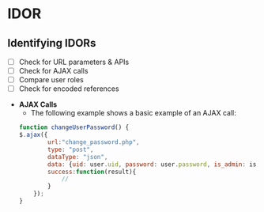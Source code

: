 # IDOR
## Identifying IDORs
- [ ] Check for URL parameters & APIs
- [ ] Check for AJAX calls
- [ ] Compare user roles
- [ ] Check for encoded references
- **AJAX Calls**
    - The following example shows a basic example of an AJAX call:
    ```javascript
    function changeUserPassword() {
    $.ajax({
            url:"change_password.php",
            type: "post",
            dataType: "json",
            data: {uid: user.uid, password: user.password, is_admin: is_admin},
            success:function(result){
                //
            }
        });
    }
    ```



